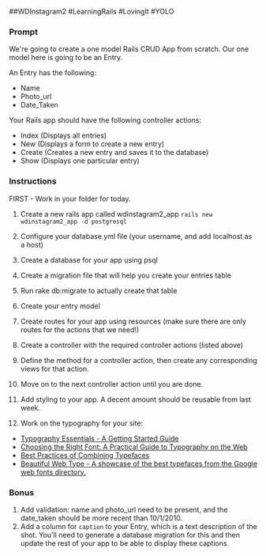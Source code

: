 ##WDInstagram2 #LearningRails #LovingIt #YOLO

### Prompt
We're going to create a one model Rails CRUD App from scratch. Our one model here is going to be an Entry.

An Entry has the following:

* Name
* Photo_url
* Date_Taken

Your Rails app should have the following controller actions:

* Index (Displays all entries)
* New (Displays a form to create a new entry)
* Create (Creates a new entry and saves it to the database)
* Show (Displays one particular entry)

### Instructions

FIRST - Work in your folder for today.

1. Create a new rails app called wdinstagram2_app `rails new wdinstagram2_app -d postgresql`
2. Configure your database.yml file (your username, and add localhost as a host)
3. Create a database for your app using psql
4. Create a migration file that will help you create your entries table
5. Run rake db:migrate to actually create that table
6. Create your entry model
7. Create routes for your app using resources (make sure there are only routes for the actions that we need!)
8. Create a controller with the required controller actions (listed above)

9. Define the method for a controller action, then create any corresponding views for that action.

10. Move on to the next controller action until you are done.
11. Add styling to your app. A decent amount should be reusable from last week.
12. Work on the typography for your site:
   * [Typography Essentials - A Getting Started Guide](http://freelancefolder.com/typography-essentials-a-getting-started-guide/)
   * [Choosing the Right Font: A Practical Guide to Typography on the Web](http://webdesign.tutsplus.com/articles/choosing-the-right-font-a-practical-guide-to-typography-on-the-web/)
   * [Best Practices of Combining Typefaces](http://www.smashingmagazine.com/2010/11/04/best-practices-of-combining-typefaces/)
   * [Beautiful Web Type - A showcase of the best typefaces from the Google web fonts directory.](http://hellohappy.org/beautiful-web-type/)

### Bonus

1. Add validation: name and photo_url need to be present, and the date_taken should be more recent than 10/1/2010.
2. Add a column for `caption` to your Entry, which is a text description of the shot. You'll need to generate a database migration for this and then update the rest of your app to be able to display these captions.
